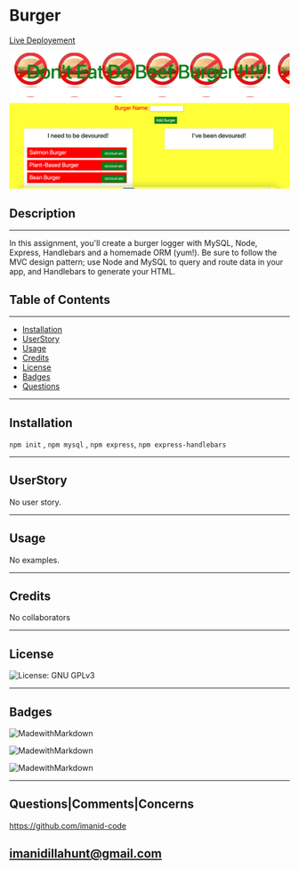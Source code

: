 
# Burger
[Live Deployement](https://donteatdaburger.herokuapp.com/)

![Burger Preview](public/assets/img/preview.png) 

## Description

   
---
In this assignment, you'll create a burger logger with MySQL, Node, Express, Handlebars and a homemade ORM (yum!). Be sure to follow the MVC design pattern; use Node and MySQL to query and route data in your app, and Handlebars to generate your HTML.
    
## Table of Contents 
     
---
* [Installation](#Installation)
* [UserStory](#UserStory)
* [Usage](#Usage)
* [Credits](#Credits)
* [License](#License)
* [Badges](#Badges)
* [Questions](#Questions|Comments|Concerns)
    
---
## Installation

`npm init` , `npm mysql` , `npm express`, `npm express-handlebars`

---

## UserStory

No user story.

---

## Usage 

No examples.

---


## Credits 

No collaborators

---



## License

![License: GNU GPLv3](https://img.shields.io/badge/License-GNU-ff69b4.svg)


---

## Badges 

![MadewithMarkdown](https://img.shields.io/badge/MVC-80%25-brightgreen)

![MadewithMarkdown](https://img.shields.io/badge/mySQL-10%25-blue)

![MadewithMarkdown](https://img.shields.io/badge/expresshandlebars-10%25-orange)

---

## Questions|Comments|Concerns

https://github.com/imanid-code

imanidillahunt@gmail.com
---
